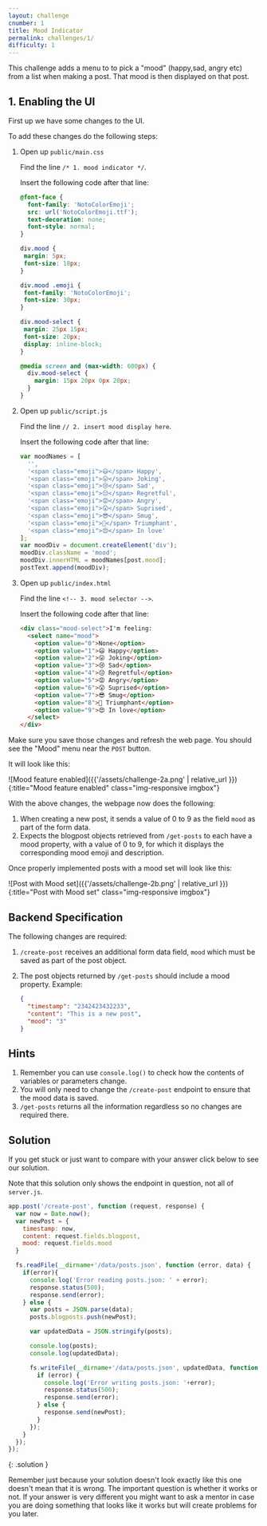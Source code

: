 ```yaml
---
layout: challenge
cnumber: 1
title: Mood Indicator
permalink: challenges/1/
difficulty: 1
---
```


This challenge adds a menu to to pick a "mood" (happy,sad, angry etc) from a list when making a post.  That mood is then displayed on that post.

<!--BREAK-->

## 1. Enabling the UI

First up we have some changes to the UI.

To add these changes do the following steps:

1. Open up `public/main.css`

    Find the line `/* 1. mood indicator */`.

    Insert the following code after that line:

    ```css
    @font-face {
      font-family: 'NotoColorEmoji';
      src: url('NotoColorEmoji.ttf');
      text-decoration: none;
      font-style: normal;
    }

    div.mood {
     margin: 5px;
     font-size: 18px;
    }

    div.mood .emoji {
     font-family: 'NotoColorEmoji';
     font-size: 30px;
    }

    div.mood-select {
     margin: 25px 15px;
     font-size: 20px;
     display: inline-block;
    }

    @media screen and (max-width: 600px) {
      div.mood-select {
        margin: 15px 20px 0px 20px;
      }
    }
    ```

2. Open up `public/script.js`

    Find the line `// 2. insert mood display here`.

    Insert the following code after that line:

    ```javascript
    var moodNames = [
      '',
      '<span class="emoji">😃</span> Happy',
      '<span class="emoji">😛</span> Joking',
      '<span class="emoji">😢</span> Sad',
      '<span class="emoji">😔</span> Regretful',
      '<span class="emoji">😡</span> Angry',
      '<span class="emoji">😲</span> Suprised',
      '<span class="emoji">😎</span> Smug',
      '<span class="emoji">👑</span> Triumphant',
      '<span class="emoji">😍</span> In love'
    ];
    var moodDiv = document.createElement('div');
    moodDiv.className = 'mood';
    moodDiv.innerHTML = moodNames[post.mood];
    postText.append(moodDiv);
    ```


3. Open up `public/index.html`

    Find the line `<!-- 3. mood selector -->`.

    Insert the following code after that line:

    ```html
    <div class="mood-select">I'm feeling:
      <select name="mood">
        <option value="0">None</option>
        <option value="1">😃 Happy</option>
        <option value="2">😛 Joking</option>
        <option value="3">😢 Sad</option>
        <option value="4">😔 Regretful</option>
        <option value="5">😡 Angry</option>
        <option value="6">😲 Suprised</option>
        <option value="7">😎 Smug</option>
        <option value="8">👑 Triumphant</option>
        <option value="9">😍 In love</option>
      </select>
    </div>
    ```

Make sure you save those changes and refresh the web page.  You should see the "Mood" menu near the `POST` button.

It will look like this:

![Mood feature enabled]({{'/assets/challenge-2a.png' | relative_url }}){:title="Mood feature enabled" class="img-responsive imgbox"}

With the above changes, the webpage now does the following:

1. When creating a new post, it sends a value of 0 to 9 as the field `mood` as part of the form data.
2. Expects the blogpost objects retrieved from `/get-posts` to each have a mood property, with a value of 0 to 9, for which it displays the corresponding mood emoji and description.

Once properly implemented posts with a mood set will look like this:

![Post with Mood set]({{'/assets/challenge-2b.png' | relative_url }}){:title="Post with Mood set" class="img-responsive imgbox"}


## Backend Specification

The following changes are required:

1. `/create-post` receives an additional form data field, `mood` which must be saved as part of the post object.
2. The post objects returned by `/get-posts` should include a mood property. Example:

    ```json
    {
      "timestamp": "2342423432233",
      "content": "This is a new post",
      "mood": "3"
    }
    ```

## Hints

1. Remember you can use `console.log()` to check how the contents of variables or parameters change.
2. You will only need to change the `/create-post` endpoint to ensure that the mood data is saved.  
3. `/get-posts` returns all the information regardless so no changes are required there.

## Solution

If you get stuck or just want to compare with your answer click below to see our solution.

Note that this solution only shows the endpoint in question, not all of `server.js`.

```javascript
app.post('/create-post', function (request, response) {
  var now = Date.now();
  var newPost = {
    timestamp: now,
    content: request.fields.blogpost,
    mood: request.fields.mood
  }

  fs.readFile(__dirname+'/data/posts.json', function (error, data) {
    if(error){
      console.log('Error reading posts.json: ' + error);
      response.status(500);
      response.send(error);
    } else {
      var posts = JSON.parse(data);
      posts.blogposts.push(newPost);

      var updatedData = JSON.stringify(posts);

      console.log(posts);
      console.log(updatedData);

      fs.writeFile(__dirname+'/data/posts.json', updatedData, function (error) {
        if (error) {
          console.log('Error writing posts.json: '+error);
          response.status(500);
          response.send(error);
        } else {
          response.send(newPost);
        }
      });
    }
  });
});
```
{: .solution }

Remember just because your solution doesn't look exactly like this one doesn't mean that it is wrong.  The important question is whether it works or not.  If your answer is very different you might want to ask a mentor in case you are doing something that looks like it works but will create problems for you later.
